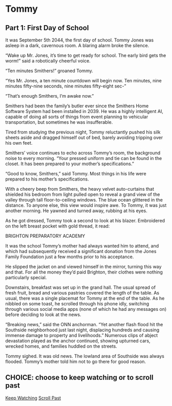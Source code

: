 # Tommy
## Part 1: First Day of School

It was September 5th 2044, the first day of school. Tommy Jones was asleep in a dark, cavernous room. A blaring alarm broke the silence.

“Wake up Mr. Jones, it’s time to get ready for school. The early bird gets the worm!” said a robotically cheerful voice. 

“Ten minutes Smithers!” groaned Tommy.

“Yes Mr. Jones, a ten minute countdown will begin now. Ten minutes, nine minutes fifty-nine seconds, nine minutes fifty-eight sec-” 

“That’s enough Smithers, I’m awake now.”

Smithers had been the family’s butler ever since the Smithers Home Software System had been installed in 2039. He was a highly intelligent AI, capable of doing all sorts of things from event planning to vehicular transportation, but sometimes he was insufferable. 

Tired from studying the previous night, Tommy reluctantly pushed his silk sheets aside and dragged himself out of bed, barely avoiding tripping over his own feet. 

Smithers’ voice continues to echo across Tommy’s room, the background noise to every morning. “Your pressed uniform and tie can be found in the closet. It has been prepared to your mother’s specifications.” 

“Good to know, Smithers,” said Tommy. Most things in his life were prepared to his mother’s specifications. 

With a cheery beep from Smithers, the heavy velvet auto-curtains that shielded his bedroom from light pulled open to reveal a grand view of the valley through tall floor-to-ceiling windows. The blue ocean glittered in the distance. To anyone else, this view would inspire awe. To Tommy, it was just another morning. He yawned and turned away, rubbing at his eyes.

As he got dressed, Tommy took a second to look at his blazer. Embroidered on the left breast pocket with gold thread, it read:

BRIGHTON PREPARATORY ACADEMY 

It was the school Tommy’s mother had always wanted him to attend, and which had subsequently received a significant donation from the Jones Family Foundation just a few months prior to his acceptance. 

He slipped the jacket on and viewed himself in the mirror, turning this way and that. For all the money they’d paid Brighton, their clothes were nothing particularly special.

Downstairs, breakfast was set up in the grand hall. The usual spread of fresh fruit, bread and various pastries covered the length of the table. As usual, there was a single placemat for Tommy at the end of the table. As he nibbled on some toast, he scrolled through his phone idly, switching through various social media apps (none of which he had any messages on) before deciding to look at the news. 

“Breaking news,” said the ONN anchorman. “Yet another flash flood hit the Southside neighborhood just last night, displacing hundreds and causing immense damage to property and livelihoods.” Numerous clips of abject devastation played as the anchor continued, showing upturned cars, wrecked homes, and families huddled on the streets.

Tommy sighed. It was old news. The lowland area of Southside was always flooded. Tommy’s mother told him not to go there for good reason. 

## CHOICE: choose to keep watching or to scroll past
[Keep Watching](https://dorsadanesh.github.io/RisingTides-Sink-or-Swim/tommy2-1.html)
[Scroll Past](https://dorsadanesh.github.io/RisingTides-Sink-or-Swim/tommy2-2.html)
